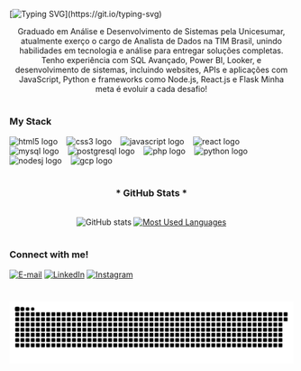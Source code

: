 [![Typing SVG](https://readme-typing-svg.demolab.com?font=Fira+Code&weight=900&size=32&pause=1000&color=4BBB3D&random=false&width=500&lines=Prazer%2C+Leonardo+Ferreira.)](https://git.io/typing-svg)

<p align="center">Graduado em Análise e Desenvolvimento de Sistemas pela Unicesumar, atualmente exerço o cargo de Analista de Dados na TIM Brasil, unindo habilidades em tecnologia e análise para entregar soluções completas.
Tenho experiência com SQL Avançado, Power BI, Looker, e desenvolvimento de sistemas, incluindo websites, APIs e aplicações com JavaScript, Python e frameworks como Node.js, React.js e Flask
Minha meta é evoluir a cada desafio!</p>
  
#

<h3 align="left">My Stack</h3>

<div align="left">
  <img src="https://cdn.jsdelivr.net/gh/devicons/devicon/icons/html5/html5-original.svg" height="25" alt="html5 logo"  />
  <img width="8" />
  <img src="https://cdn.jsdelivr.net/gh/devicons/devicon/icons/css3/css3-original.svg" height="25" alt="css3 logo"  />
  <img width="8" />
  <img src="https://cdn.jsdelivr.net/gh/devicons/devicon/icons/javascript/javascript-plain.svg" height="25" alt="javascript logo"  />
  <img width="8" />
  <img src="https://cdn.jsdelivr.net/gh/devicons/devicon/icons/react/react-original.svg" height="25" alt="react logo"  />
  <img width="8" />
  <img src="https://cdn.jsdelivr.net/gh/devicons/devicon/icons/mysql/mysql-original.svg" height="25" alt="mysql logo"  />
  <img width="8" />
  <img src="https://cdn.jsdelivr.net/gh/devicons/devicon/icons/postgresql/postgresql-original.svg" height="25" alt="postgresql logo"  />
  <img width="8" />
  <img src="https://cdn.jsdelivr.net/gh/devicons/devicon/icons/php/php-original.svg" height="25" alt="php logo"  />
  <img width="8" />
  <img src="https://cdn.jsdelivr.net/gh/devicons/devicon/icons/python/python-original.svg" height="25" alt="python logo"  />
  <img width="8" 
  <img src="https://cdn.jsdelivr.net/gh/devicons/devicon/icons/nodejs/nodejs-plain.svg" height="25" alt="nodesj logo"  />
  <img width="8" />
  <img src="https://cdn.jsdelivr.net/gh/devicons/devicon/icons/googlecloud/googlecloud-original.svg" height="25" alt="gcp logo"  />
  <img width="8" />
</div>

#

<div style="text-align: center;" align="center">
  <h3>* GitHub Stats *</h3>
  <br>
  <img src="https://github-readme-stats-git-masterrstaa-rickstaa.vercel.app/api?username=leofardo&hide_title=true&show_icons=true&include_all_commits=false&count_private=true&line_height=25&hide=issues&bg_color=000&title_color=4BBB3D&text_color=FFF&border_radius=3&border_color=36123c&icon_color=4BBB3D&theme=jolly" alt="GitHub stats">

  <a href="https://github.com/leofardo/github-readme-stats">
    <img src="https://github-readme-stats-git-masterrstaa-rickstaa.vercel.app/api/top-langs/?username=leofardo&line_height=10&card_width=290&layout=compact&hide_title=false&count_private=true&langs_count=4&show_icons=true&title_color=4BBB3D&hide=html,css&bg_color=000&text_color=8B8B8B&border_radius=3&border_color=561760&count_private=true" alt="Most Used Languages">
  </a>
</div>


#


<h3 align="left">Connect with me!</h3>

[![E-mail](https://img.shields.io/badge/-Email-000?style=for-the-badge&logo=microsoft-outlook&logoColor=4BBB3D&color:FFF)](mailto:leonardoferreira1002@live.com)
[![LinkedIn](https://img.shields.io/badge/-LinkedIn-000?style=for-the-badge&logo=linkedin&logoColor=4BBB3D&color:FFF)](https://www.linkedin.com/in/leonardoferreirar)
[![Instagram](https://img.shields.io/badge/-Instagram-000?style=for-the-badge&logo=instagram&logoColor=4BBB3D&color:FFF)](https://www.instagram.com/leonardoferreirar_)

#
<picture align="center">
  <source media="(prefers-color-scheme: dark)" srcset="https://raw.githubusercontent.com/leofardo/leofardo/output/github-contribution-grid-snake-dark.svg">
  <source media="(prefers-color-scheme: light)" srcset="https://raw.githubusercontent.com/leofardo/leofardo/output/github-contribution-grid-snake-dark.svg">
  <img align="center" alt="github contribution grid snake animation" src="https://raw.githubusercontent.com/leofardo/leofardo/output/github-contribution-grid-snake.svg">
</picture>
